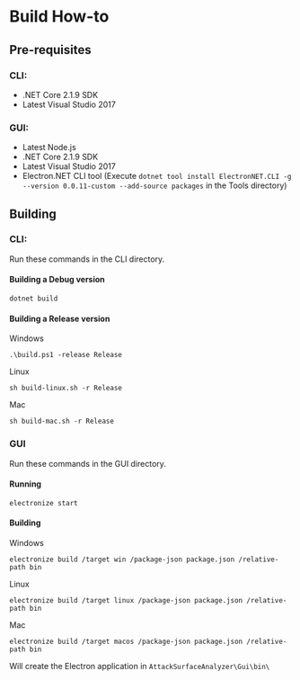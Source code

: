 # Build How-to

## Pre-requisites

### CLI:
- .NET Core 2.1.9 SDK
- Latest Visual Studio 2017

### GUI: 
- Latest Node.js 
- .NET Core 2.1.9 SDK
- Latest Visual Studio 2017
- Electron.NET CLI tool (Execute ```dotnet tool install ElectronNET.CLI -g --version 0.0.11-custom --add-source packages``` in the Tools directory)

## Building

### CLI:
Run these commands in the CLI directory.

#### Building a Debug version

```
dotnet build
```

#### Building a Release version

Windows
```
.\build.ps1 -release Release
```

Linux
```
sh build-linux.sh -r Release
```

Mac
```
sh build-mac.sh -r Release
```

### GUI

Run these commands in the GUI directory.

#### Running

```
electronize start
```

#### Building

Windows
```
electronize build /target win /package-json package.json /relative-path bin
```

Linux
```
electronize build /target linux /package-json package.json /relative-path bin
```

Mac
```
electronize build /target macos /package-json package.json /relative-path bin
```

Will create the Electron application in ```AttackSurfaceAnalyzer\Gui\bin\```
